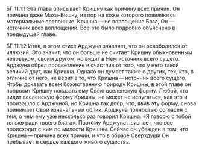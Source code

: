 БГ 11.1:1	Эта глава описывает Кришну как причину всех причин. Он причина даже Маха-Вишну, из пор на коже которого появляются материальные вселенные. Кришна — не воплощение Бога, Он — источник всех воплощений. Все это было подробно объяснено в предыдущей главе.

БГ 11.1:2	Итак, в этом стихе Арджуна заявляет, что он освободился от иллюзий. Это значит, что он больше не считает Кришну обыкновенным человеком, своим другом, но видит в Нем источник всего сущего. Арджуна обрел просветление и счастлив от того, что у него такой великий друг, как Кришна. Однако он думает также о других, тех, кто, в отличие от него, не верит в то, что Кришна — источник всего сущего. Чтобы доказать всем божественную природу Кришны, в этой главе он попросит Кришну показать ему Свою вселенскую форму. Любой, кто видит вселенскую форму Кришны, не может не испугаться, как это и произошло с Арджуной, но Кришна так добр, что, явив эту форму, снова принимает Свой изначальный облик. Арджуна полностью согласен с тем, о чем ему уже несколько раз говорил Кришна: «Я говорю с тобой только ради твоего блага». Поэтому Арджуна признает, что все происходит с ним по милости Кришны. Сейчас он убежден в том, что Кришна — причина всех причин, и что в образе Сверхдуши Он пребывает в сердце каждого живого существа.